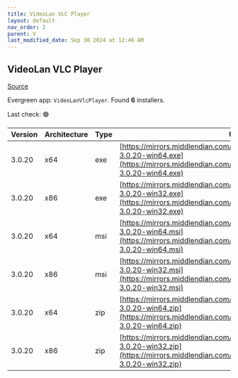 ```yaml
---
title: VideoLan VLC Player 
layout: default
nav_order: 2
parent: V
last_modified_date: Sep 30 2024 at 12:46 AM
---
```


## VideoLan VLC Player 

[Source](https://www.videolan.org/vlc/)

Evergreen app: `VideoLanVlcPlayer`. Found **6** installers.

Last check: 🟢

| Version | Architecture | Type | URI                                                                                                                                                                      |
| ------- | ------------ | ---- | ------------------------------------------------------------------------------------------------------------------------------------------------------------------------ |
| 3.0.20  | x64          | exe  | [https://mirrors.middlendian.com/videolan/vlc/3.0.20/win64/vlc-3.0.20-win64.exe](https://mirrors.middlendian.com/videolan/vlc/3.0.20/win64/vlc-3.0.20-win64.exe)         |
| 3.0.20  | x86          | exe  | [https://mirrors.middlendian.com/videolan.org/vlc/3.0.20/win32/vlc-3.0.20-win32.exe](https://mirrors.middlendian.com/videolan.org/vlc/3.0.20/win32/vlc-3.0.20-win32.exe) |
| 3.0.20  | x64          | msi  | [https://mirrors.middlendian.com/videolan/vlc/3.0.20/win64/vlc-3.0.20-win64.msi](https://mirrors.middlendian.com/videolan/vlc/3.0.20/win64/vlc-3.0.20-win64.msi)         |
| 3.0.20  | x86          | msi  | [https://mirrors.middlendian.com/videolan.org/vlc/3.0.20/win32/vlc-3.0.20-win32.msi](https://mirrors.middlendian.com/videolan.org/vlc/3.0.20/win32/vlc-3.0.20-win32.msi) |
| 3.0.20  | x64          | zip  | [https://mirrors.middlendian.com/videolan/vlc/3.0.20/win64/vlc-3.0.20-win64.zip](https://mirrors.middlendian.com/videolan/vlc/3.0.20/win64/vlc-3.0.20-win64.zip)         |
| 3.0.20  | x86          | zip  | [https://mirrors.middlendian.com/videolan.org/vlc/3.0.20/win32/vlc-3.0.20-win32.zip](https://mirrors.middlendian.com/videolan.org/vlc/3.0.20/win32/vlc-3.0.20-win32.zip) |
